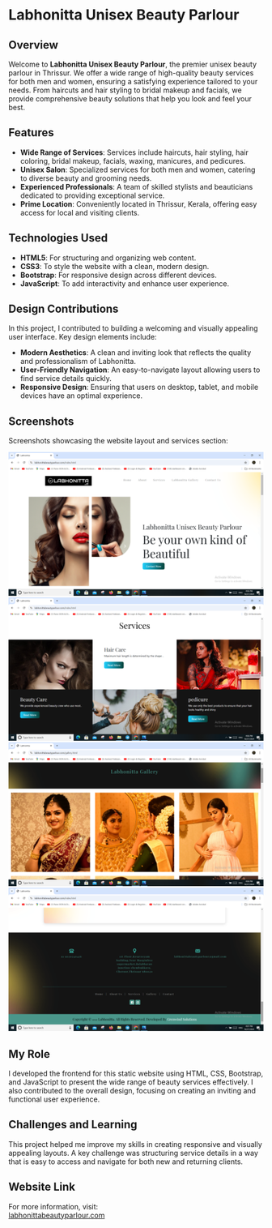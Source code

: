 # Labhonitta Unisex Beauty Parlour

## Overview
Welcome to **Labhonitta Unisex Beauty Parlour**, the premier unisex beauty parlour in Thrissur. We offer a wide range of high-quality beauty services for both men and women, ensuring a satisfying experience tailored to your needs. From haircuts and hair styling to bridal makeup and facials, we provide comprehensive beauty solutions that help you look and feel your best.

## Features
- **Wide Range of Services**: Services include haircuts, hair styling, hair coloring, bridal makeup, facials, waxing, manicures, and pedicures.
- **Unisex Salon**: Specialized services for both men and women, catering to diverse beauty and grooming needs.
- **Experienced Professionals**: A team of skilled stylists and beauticians dedicated to providing exceptional service.
- **Prime Location**: Conveniently located in Thrissur, Kerala, offering easy access for local and visiting clients.

## Technologies Used
- **HTML5**: For structuring and organizing web content.
- **CSS3**: To style the website with a clean, modern design.
- **Bootstrap**: For responsive design across different devices.
- **JavaScript**: To add interactivity and enhance user experience.

## Design Contributions
In this project, I contributed to building a welcoming and visually appealing user interface. Key design elements include:
- **Modern Aesthetics**: A clean and inviting look that reflects the quality and professionalism of Labhonitta.
- **User-Friendly Navigation**: An easy-to-navigate layout allowing users to find service details quickly.
- **Responsive Design**: Ensuring that users on desktop, tablet, and mobile devices have an optimal experience.

## Screenshots
Screenshots showcasing the website layout and services section:

![Homepage](https://github.com/sidharthrajcj/Beautyparlour/blob/main/Home.png)  
![Services Section](https://github.com/sidharthrajcj/Beautyparlour/blob/main/Services.png)
![Gallery Section](https://github.com/sidharthrajcj/Beautyparlour/blob/main/Gallery.png)
![Footer](https://github.com/sidharthrajcj/Beautyparlour/blob/main/Footer.png)

## My Role
I developed the frontend for this static website using HTML, CSS, Bootstrap, and JavaScript to present the wide range of beauty services effectively. I also contributed to the overall design, focusing on creating an inviting and functional user experience.

## Challenges and Learning
This project helped me improve my skills in creating responsive and visually appealing layouts. A key challenge was structuring service details in a way that is easy to access and navigate for both new and returning clients.

## Website Link
For more information, visit:  
[labhonittabeautyparlour.com](https://labhonittabeautyparlour.com/)
